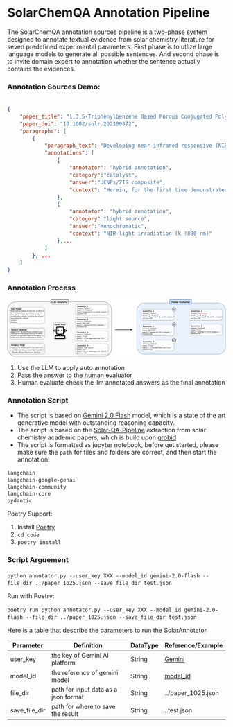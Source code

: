 # SolarChemQA Annotation Pipeline

The SolarChemQA annotation sources pipeline is a two-phase system designed to annotate textual evidence from solar chemistry literature for seven predefined experimental parameters. First phase is to utlize large language models to generate all possible sentences. And second phase is to invite domain expert to annotation whether the sentence actually contains the evidences.


### Annotation Sources Demo:

```json

{
    "paper_title": "1,3,5-Triphenylbenzene Based Porous Conjugated Polymers for Highly Efficient Photoreduction of Low-Concentration CO2 in the Gas-Phase System",
    "paper_doi": "10.1002/solr.202100872",
    "paragraphs": [
        {
            "paragraph_text": "Developing near-infrared responsive (NIR) photocatalysts is very important for the development of solardriven photocatalytic systems.Metal sulfide semiconductors have been extensively used as visible-light responsive photocatalysts for photocatalytic applications owing to their high chemical variety, narrow bandgap and suitable redox potentials, particularly the benchmark ZnIn 2 S 4 .However, their potential as NIR-responsive photocatalysts is yet to be reported.Herein, for the first time demonstrated that upconversion nanoparticles can be delicately coupled with hierarchical ZnIn 2 S 4 nanorods (UCNPs/ZIS) to assemble a NIR-responsive composite photocatalyst, and as such composite is verified by ultraviolet-visible diffuse reflectance spectra and upconversion luminescence spectra.As a result, remarkable photocatalytic CO and CH 4 production rates of 1500 and 220 nmol g A1 h A1 , respectively, were detected for the UCNPs/ZIS composite under NIR-light irradiation (k !800 nm), which is rarely reported in the literature.The remarkable photocatalytic activity of the UCNPs/ZIS composite can be understood not only because the heterojunction between UCNPs and ZIS can promote the charge separation efficiency, but also the intimate interaction of UCNPs with hierarchical ZIS nanorods can enhance the energy transfer.This finding may open a new avenue to develop more NIR-responsive photocatalysts for various solar energy conversion applications.",
            "annotations": [
                {
                    "annotator": "hybrid annotation",
                    "category":"catalyst",
                    "answer":"UCNPs/ZIS composite",
                    "context": "Herein, for the first time demonstrated that upconversion nanoparticles can be delicately coupled with hierarchical ZnIn₂S₄ nanorods (UCNPs/ZIS) to assemble a NIR-responsive composite photocatalyst"
                },
                {
                    "annotator": "hybrid annotation",
                    "category":"light source",
                    "answer":"Monochromatic",
                    "context": "NIR-light irradiation (k !800 nm)"
                },...
            ]
        }, ...
    ]
}

```

### Annotation Process

![How we Annotated~](/SolarAnno/img/solar_eval_pipeline.png "How we Annotated~")

1. Use the LLM to apply auto annotation
2. Pass the answer to the human evaluator
3. Human evaluate check the llm annotated answers as the final annotation


### Annotation Script

- The script is based on [Gemini 2.0 Flash](https://deepmind.google/technologies/gemini/flash/) model, which is a state of the art generative model with outstanding reasoning capacity. 
- The script is based on the [Solar-QA-Pipeline](https://github.com/oeg-upm/solar-qa/tree/main/CLI) extraction from solar chemistry academic papers, which is build upon [grobid](https://github.com/kermitt2/grobid)
- The script is formatted as jupyter notebook, before get started, please make sure the `path` for files and folders are correct, and then start the annotation!


```
langchain
langchain-google-genai
langchain-community
langchain-core
pydantic
```

Poetry Support: 
1. Install [Poetry](https://python-poetry.org/)
2. `cd code`
3. `poetry install`

### Script Arguement
`python annotator.py --user_key XXX --model_id gemini-2.0-flash --file_dir ../paper_1025.json --save_file_dir test.json`

Run with Poetry:

`poetry run python annotator.py --user_key XXX --model_id gemini-2.0-flash --file_dir ../paper_1025.json --save_file_dir test.json`

Here is a table that describe the parameters to run the SolarAnnotator

| Parameter | Definition | DataType | Reference/Example |
| -------- | ------- | ------- | ------- |
| user_key  | the key of Gemini AI platform | String | [Gemini](https://gemini.google.com/) |
| model_id | the reference of gemini model | String | [model_id](https://ai.google.dev/gemini-api/docs/models/gemini) |
| file_dir | path for input data as a json format | String | ../paper_1025.json |
| save_file_dir | path for where to save the result | String | ..test.json |
